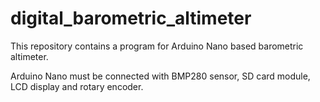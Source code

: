 # digital_barometric_altimeter
This repository contains a program for Arduino Nano based barometric altimeter.

Arduino Nano must be connected with BMP280 sensor, SD card module, LCD display and rotary encoder.
